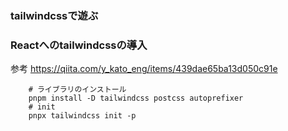 ### tailwindcssで遊ぶ

### Reactへのtailwindcssの導入
参考 https://qiita.com/y_kato_eng/items/439dae65ba13d050c91e
```
    # ライブラリのインストール
    pnpm install -D tailwindcss postcss autoprefixer
    # init
    pnpx tailwindcss init -p
```

